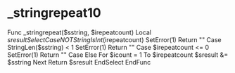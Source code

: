 # _stringrepeat10
Func _stringrepeat($sstring, $irepeatcount)
	Local $sresult
	Select
		Case NOT StringIsInt($irepeatcount)
			SetError(1)
			Return ""
		Case StringLen($sstring) < 1
			SetError(1)
			Return ""
		Case $irepeatcount <= 0
			SetError(1)
			Return ""
		Case Else
			For $icount = 1 To $irepeatcount
				$sresult &= $sstring
			Next
			Return $sresult
	EndSelect
EndFunc
